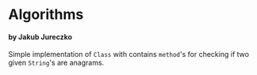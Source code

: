 # Algorithms
#### by Jakub Jureczko

Simple implementation of `Class` with contains `method`'s for checking if two 
given `String`'s are anagrams.
